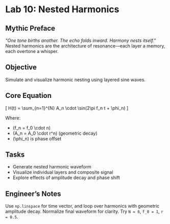 # Lab 10: Nested Harmonics

## Mythic Preface
_"One tone births another. The echo folds inward. Harmony nests itself."_  
Nested harmonics are the architecture of resonance—each layer a memory, each overtone a whisper.

## Objective
Simulate and visualize harmonic nesting using layered sine waves.

## Core Equation


\[
H(t) = \sum_{n=1}^{N} A_n \cdot \sin(2\pi f_n t + \phi_n)
\]


Where:
- \(f_n = f_0 \cdot n\)
- \(A_n = A_0 \cdot r^n\) (geometric decay)
- \(\phi_n\) is phase offset

## Tasks
- Generate nested harmonic waveform
- Visualize individual layers and composite signal
- Explore effects of amplitude decay and phase shift

## Engineer’s Notes
Use `np.linspace` for time vector, and loop over harmonics with geometric amplitude decay. Normalize final waveform for clarity. Try `N = 6`, `f_0 = 1`, `r = 0.5`.
